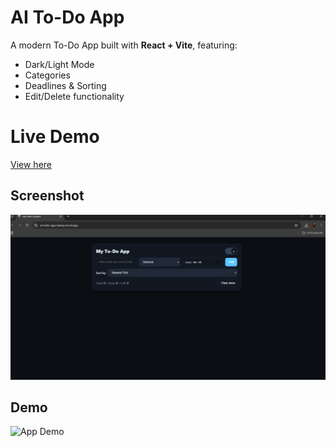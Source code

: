# AI To-Do App

A modern To-Do App built with **React + Vite**, featuring:
- Dark/Light Mode
- Categories
- Deadlines & Sorting
- Edit/Delete functionality

# Live Demo
[View here](https://ai-todo-app-tawny.vercel.app/)

## Screenshot
![App Screenshot](./public/screenshot.png)

## Demo
![App Demo]()
